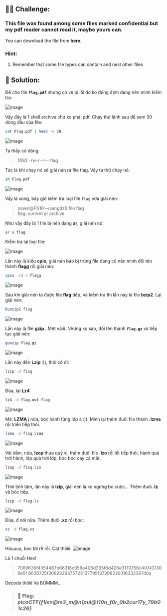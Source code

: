 ## 🕵️‍♂️ Challenge:
### This file was found among some files marked confidential but my pdf reader cannot read it, maybe yours can.
You can download the file from **here**.
### Hint:
1. Remember that some file types can contain and nest other files
## 📝 Solution:
Đề cho file **`Flag.pdf`** nhưng có vẻ bị lỗi do ko đúng định dạng nên mình kiểm tra:  

![image](https://github.com/user-attachments/assets/b1cf73b4-8f22-4d51-a460-125d45ec0fee)

Vậy đây là 1 shell archive chứ ko phải pdf. Chạy thử lệnh sau để xem 30 dòng đầu của file:
```bash
cat Flag.pdf | head -n 30
```
![image](https://github.com/user-attachments/assets/af4700fb-c589-44fc-81d3-05c009fbd2aa)

Ta thấy có dòng
> 1092 -rw-r--r-- flag

Tức là khi chạy nó sẽ giải nén ra file flag. Vậy ta thử chạy nó:
```bash
sh Flag.pdf
```
![image](https://github.com/user-attachments/assets/4c9892cd-c311-4bee-aabd-cb1e18b95679)

Vậy là xong, bây giờ kiểm tra loại file `flag` vừa giải nén:
>pswsl@PS16:~/sangdz$ file flag  
>flag: current ar archive

Như vậy đây là 1 file bị nén dạng **ar**, giải nén nó:
```bash
ar x flag
```
Kiểm tra lại loại file:  

![image](https://github.com/user-attachments/assets/b613d86d-cadc-464d-8e0f-6cf80f154ac5)

Lần này là kiểu **cpio**, giải nén báo bị trùng file đang có nên mình đổi tên thành **flagg** rồi giải nén:  
```bash
cpio -id < flagg
```
![image](https://github.com/user-attachments/assets/bb75f3e0-7682-485c-abfa-739cbc9a5521)

Sau khi giải nén ta được file **flag** tiếp, và kiểm tra thì lần này là file **bzip2**. Lại giải nén:  
```bash
bunzip2 flag
```
![image](https://github.com/user-attachments/assets/6f12125e-4de5-4913-bad3-d51be42a7ca6)

Lần này là file **gzip**...Mệt vãiii. Nhưng ko sao, đổi tên thành **`flag.gz`** và tiếp tục giải nén:
```bash
gunzip flag.gz
```
![image](https://github.com/user-attachments/assets/55846f94-9138-4f0b-9ef4-c4be3b546dfc)

Lần này đến **Lzip** :)), thôi cố đi:
```bash
lzip -d flag
```
![image](https://github.com/user-attachments/assets/a573504d-4b69-47ec-a1fa-73071fb84ffa)

Đùa, lại **Lz4**
```bash
lz4 -d flag.out flag
```
![image](https://github.com/user-attachments/assets/5250edff-4233-4bad-adc1-23e88423687f)

Mé, **LZMA** j nữa, bóc hành từng lớp à :)). Mình lại thêm đuôi file thành **.lzma** rồi triển tiếp thôi. 
```bash
lzma -d flag.lzma
```
![image](https://github.com/user-attachments/assets/ec09f9c8-e193-47c3-af91-ca239b50b447)

Vãi dắm, nữa, **lzop** thưa quý vị, thêm đuôi file **.lzo** rồi lết tiếp thôi, hành quá trời hành, lớp quá trời lớp, bóc bóc cay cả mắt.
```bash
lzop -d flag.lzo
```
![image](https://github.com/user-attachments/assets/669d0d15-010b-4787-b252-b22be80b3134)

Thôi tịnh tâm, lần này là **lzip**, giải nén là ko ngừng bỏ cuộc... Thêm đuôi **.lz** và bóc tiếp.
```bash
lzip -d flag.lz
```
![image](https://github.com/user-attachments/assets/6e98c569-d635-4666-b55f-565783a422a0)

Đùa, đ nói nữa. Thêm đuôi **.xz** rồi bóc:
```bash
xz -d flag.xz
```
![image](https://github.com/user-attachments/assets/971d8f37-57ea-4eb4-9f19-52bf9cb05bd7)

Húuuuu, bóc tới rễ rồi. Cat thôiii:
![image](https://github.com/user-attachments/assets/8d1119a2-9225-42b6-93af-0f0f1b907793)

Là 1 chuỗi Hex!
>7069636f4354467b66316c656e406d335f6d406e3170756c407431306e5f
>6630725f3062326375723137795f37396230316332367d0a

Decode thôiii
Và BÙMMM...  

> ### 🎯 Flag: ***picoCTF{f1len@m3_m@n1pul@t10n_f0r_0b2cur17y_79b01c26}***

